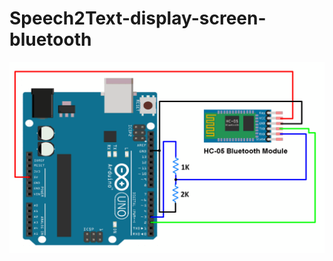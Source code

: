 # Speech2Text-display-screen-bluetooth

![Image](https://github.com/Rohitw3code/Speech2Text-display-screen-bluetooth/blob/main/Bluetooth_Interfacing_Diagram.png)
